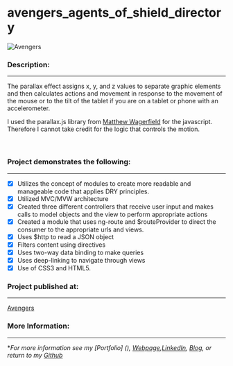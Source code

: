 # avengers_agents_of_shield_directory
![Avengers](https://cloud.githubusercontent.com/assets/11747875/8291590/bcc1441a-18e7-11e5-90a9-4509ed8f53ad.jpg)

### Description:
---

The parallax effect assigns x, y, and z values to separate graphic elements and then calculates actions and movement in response to the movement of the mouse or to the tilt of the tablet if you are on a tablet or phone with an accelerometer.  

I used the parallax.js library from [Matthew Wagerfield](http://matthew.wagerfield.com/parallax/) for the javascript. Therefore I cannot take credit for the logic that controls the motion.  
<br/>
<br/>

### Project demonstrates the following:
---

- [x] Utilizes the concept of modules to create more readable and manageable code that applies DRY principles.
- [x] Utilized MVC/MVW architecture
- [x] Created three different controllers that receive user input and makes calls to model objects and the view to perform appropriate actions
- [x] Created a module that uses ng-route and $routeProvider to direct the consumer to the appropriate urls and views.
- [x] Uses $http to read a JSON object
- [x] Filters content using directives
- [x] Uses two-way data binding to make queries
- [x] Uses deep-linking to navigate through views
- [x] Use of CSS3 and HTML5.

### Project published at: 
---

[Avengers](http://avengers.web-karma.org/#/list8)

### More Information:
---

\**For more information see my [Portfolio] (), [Webpage](http://web-karma.org),[LinkedIn](https://www.linkedin.com/in/trevor-rapp-042a1037), [Blog](http://web-karma.net), or return to my [Github](https://github.com/trrapp12)*

